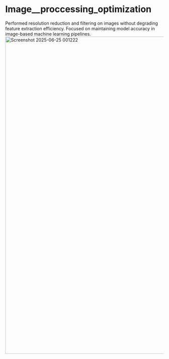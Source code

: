# Image__proccessing_optimization
Performed resolution reduction and filtering on images without degrading feature extraction efficiency. Focused on maintaining model accuracy in image-based machine learning pipelines.
<img width="1919" height="1008" alt="Screenshot 2025-06-25 001222" src="https://github.com/user-attachments/assets/193cf441-9b3b-4508-b228-8fdfde1bfe93" />
